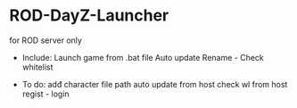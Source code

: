 # ROD-DayZ-Launcher
for ROD server only
- Include:
Launch game from .bat file
Auto update
Rename - Check whitelist

- To do:
  adđ character file path 
  auto update from host
  check wl from host
  regist - login
  
